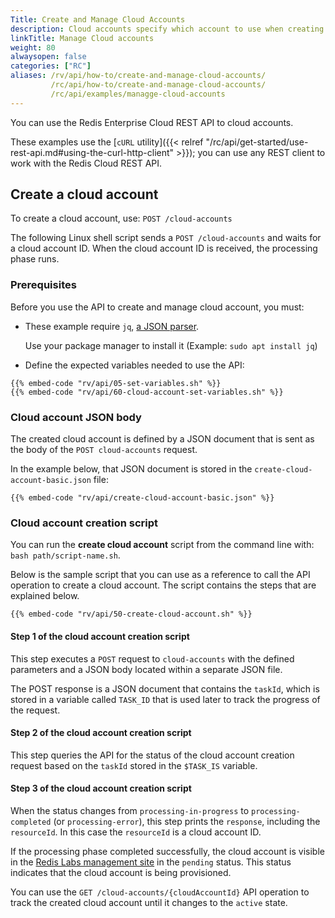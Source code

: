 ```yaml
---
Title: Create and Manage Cloud Accounts
description: Cloud accounts specify which account to use when creating and modifying infrastructure resources.
linkTitle: Manage Cloud accounts
weight: 80
alwaysopen: false
categories: ["RC"]
aliases: /rv/api/how-to/create-and-manage-cloud-accounts/
         /rc/api/how-to/create-and-manage-cloud-accounts/
         /rc/api/examples/managge-cloud-accounts
---
```

You can use the Redis Enterprise Cloud REST API to cloud accounts.

These examples use the [`cURL` utility]({{< relref "/rc/api/get-started/use-rest-api.md#using-the-curl-http-client" >}}); you can use any REST client to work with the Redis Cloud REST API.

## Create a cloud account

To create a cloud account, use: `POST /cloud-accounts`

The following Linux shell script sends a `POST /cloud-accounts` and waits for a cloud account ID.
When the cloud account ID is received, the processing phase runs.

### Prerequisites

Before you use the API to create and manage cloud account, you must:

- These example require `jq`, [a JSON parser](https://stedolan.github.io/jq/).  

    Use your package manager to install it  (Example: `sudo apt install jq`)

- Define the expected variables needed to use the API:

```shell
{{% embed-code "rv/api/05-set-variables.sh" %}}
{{% embed-code "rv/api/60-cloud-account-set-variables.sh" %}}
```

### Cloud account JSON body

The created cloud account is defined by a JSON document that is sent as the body of the `POST cloud-accounts` request.

In the example below, that JSON document is stored in the `create-cloud-account-basic.json` file:

```shell
{{% embed-code "rv/api/create-cloud-account-basic.json" %}}
```

### Cloud account creation script

You can run the **create cloud account** script from the command line with: `bash path/script-name.sh`.

Below is the sample script that you can use as a reference to call the API operation to create a cloud account.
The script contains the steps that are explained below.

```shell
{{% embed-code "rv/api/50-create-cloud-account.sh" %}}
```

#### Step 1 of the cloud account creation script

This step executes a `POST` request to `cloud-accounts` with the defined parameters and a JSON body located within a separate JSON file.

The POST response is a JSON document that contains the `taskId`,
which is stored in a variable called `TASK_ID` that is used later to track the progress of the request.

#### Step 2 of the cloud account creation script

This step queries the API for the status of the cloud account creation request based on the `taskId` stored in the `$TASK_IS` variable.

#### Step 3 of the cloud account creation script

When the status changes from `processing-in-progress` to `processing-completed` (or `processing-error`),
this step prints the `response`, including the `resourceId`.
In this case the `resourceId` is a cloud account ID.

If the processing phase completed successfully, the cloud account is visible
in the [Redis Labs management site](https://app.redislabs.com) in the `pending` status.
This status indicates that the cloud account is being provisioned.

You can use the `GET /cloud-accounts/{cloudAccountId}` API operation to track the created cloud account
until it changes to the `active` state.
